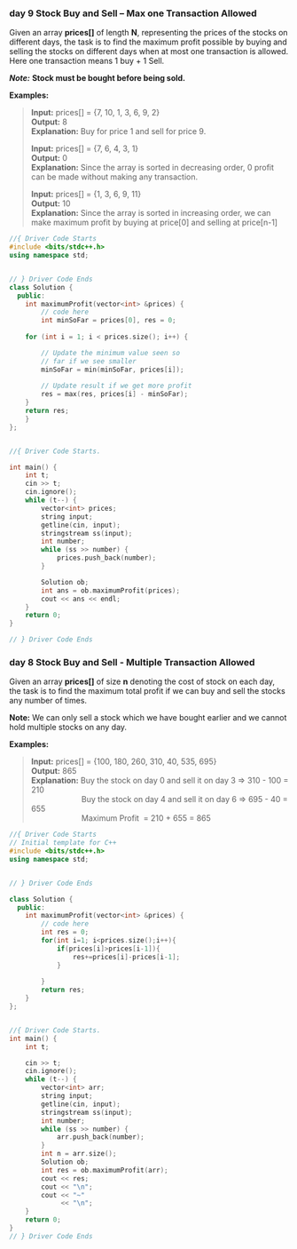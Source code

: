### day 9 Stock Buy and Sell – Max one Transaction Allowed

Given an array ****prices[]**** of length ****N****, representing the prices of the stocks on different days, the task is to find the maximum profit possible by buying and selling the stocks on different days when at most one transaction is allowed. Here one transaction means 1 buy + 1 Sell.

_****Note:****_ __Stock must be bought before being sold.__

****Examples:****

> ****Input:**** prices[] = {7, 10, 1, 3, 6, 9, 2}  
> ****Output:**** 8  
> ****Explanation:**** Buy for price 1 and sell for price 9.
> 
> ****Input:**** prices[] = {7, 6, 4, 3, 1}   
> ****Output:**** 0  
> ****Explanation:**** Since the array is sorted in decreasing order, 0 profit can be made without making any transaction.  
>   
> ****Input:**** prices[] = {1, 3, 6, 9, 11}   
> ****Output:**** 10  
> ****Explanation:**** Since the array is sorted in increasing order, we can make maximum profit by buying at price[0] and selling at price[n-1]
```cpp
//{ Driver Code Starts
#include <bits/stdc++.h>
using namespace std;


// } Driver Code Ends
class Solution {
  public:
    int maximumProfit(vector<int> &prices) {
        // code here
        int minSoFar = prices[0], res = 0;
  
    for (int i = 1; i < prices.size(); i++) {

        // Update the minimum value seen so
        // far if we see smaller
        minSoFar = min(minSoFar, prices[i]);
       
        // Update result if we get more profit                
        res = max(res, prices[i] - minSoFar);
    }
    return res;
    }
};


//{ Driver Code Starts.

int main() {
    int t;
    cin >> t;
    cin.ignore();
    while (t--) {
        vector<int> prices;
        string input;
        getline(cin, input);
        stringstream ss(input);
        int number;
        while (ss >> number) {
            prices.push_back(number);
        }

        Solution ob;
        int ans = ob.maximumProfit(prices);
        cout << ans << endl;
    }
    return 0;
}

// } Driver Code Ends
```

### day 8 Stock Buy and Sell - Multiple Transaction Allowed
Given an array ****prices[]**** of size ****n**** denoting the cost of stock on each day, the task is to find the maximum total profit if we can buy and sell the stocks any number of times.

****Note:**** We can only sell a stock which we have bought earlier and we cannot hold multiple stocks on any day.

****Examples:****

> ****Input:**** prices[] = {100, 180, 260, 310, 40, 535, 695}  
> ****Output:**** 865  
> ****Explanation:**** Buy the stock on day 0 and sell it on day 3 => 310 - 100 = 210  
>                        Buy the stock on day 4 and sell it on day 6 => 695 - 40 = 655  
>                        Maximum Profit  = 210 + 655 = 865

```cpp
//{ Driver Code Starts
// Initial template for C++
#include <bits/stdc++.h>
using namespace std;


// } Driver Code Ends

class Solution {
  public:
    int maximumProfit(vector<int> &prices) {
        // code here
        int res = 0;
        for(int i=1; i<prices.size();i++){
            if(prices[i]>prices[i-1]){
                res+=prices[i]-prices[i-1];
            }
            
        }
        return res;
    }
};


//{ Driver Code Starts.
int main() {
    int t;

    cin >> t;
    cin.ignore();
    while (t--) {
        vector<int> arr;
        string input;
        getline(cin, input);
        stringstream ss(input);
        int number;
        while (ss >> number) {
            arr.push_back(number);
        }
        int n = arr.size();
        Solution ob;
        int res = ob.maximumProfit(arr);
        cout << res;
        cout << "\n";
        cout << "~"
             << "\n";
    }
    return 0;
}
// } Driver Code Ends
```
